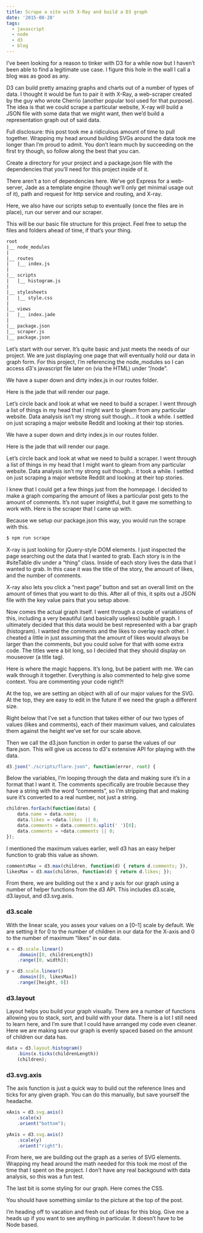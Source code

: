 ```yaml
---
title: Scrape a site with X-Ray and build a D3 graph
date: '2015-08-28'
tags:
  - javascript
  - node
  - d3
  - blog
---
```

I’ve been looking for a reason to tinker with D3 for a while now but I haven’t been able to find a legitimate use case. I figure this hole in the wall I call a blog was as good as any.

D3 can build pretty amazing graphs and charts out of a number of types of data. I thought it would be fun to pair it with X-Ray, a web-scraper created by the guy who wrote Cherrio (another popular tool used for that purpose). The idea is that we could scrape a particular website, X-ray will build a JSON file with some data that we might want, then we’d build a representation graph out of said data.

Full disclosure: this post took me a ridiculous amount of time to pull together. Wrapping my head around building SVGs around the data took me longer than I’m proud to admit. You don’t learn much by succeeding on the first try though, so follow along the best that you can.

Create a directory for your project and a package.json file with the dependencies that you’ll need for this project inside of it.

There aren’t a ton of dependencies here. We’ve got Express for a web-server, Jade as a template engine (though we’ll only get minimal usage out of it), path and request for http service and routing, and X-ray.

Here, we also have our scripts setup to eventually (once the files are in place), run our server and our scraper.

This will be our basic file structure for this project. Feel free to setup the files and folders ahead of time, if that’s your thing.

``` html
root
|__ node_modules
|
|__ routes
|   |__ index.js
|
|__ scripts
|   |__ histogram.js
|
|__ stylesheets
|   |__ style.css
|
|__ views
|   |__ index.jade
|
|__ package.json
|__ scraper.js
|__ package.json
```

Let’s start with our server. It’s quite basic and just meets the needs of our project. We are just displaying one page that will eventually hold our data in graph form. For this project, I’m referencing the node_modules so I can access d3's javascript file later on (via the HTML) under “/node”.

We have a super down and dirty index.js in our routes folder.

Here is the jade that will render our page.

Let’s circle back and look at what we need to build a scraper. I went through a list of things in my head that I might want to gleam from any particular website. Data analysis isn’t my strong suit though… it took a while. I settled on just scraping a major website Reddit and looking at their top stories.

<script src="https://gist.github.com/bunnyhawk/64faa0e49d685c5e5889.js"></script>

We have a super down and dirty index.js in our routes folder.

<script src="https://gist.github.com/bunnyhawk/e3d64ec4331b7fe923ee.js"></script>

Here is the jade that will render our page.

<script src="https://gist.github.com/bunnyhawk/bb9b9ba3227c1ff45e00.js"></script>

Let’s circle back and look at what we need to build a scraper. I went through a list of things in my head that I might want to gleam from any particular website. Data analysis isn’t my strong suit though… it took a while. I settled on just scraping a major website Reddit and looking at their top stories.

<!-- https://miro.medium.com/max/1400/1*OZI6133DFOCVWXzWiRcqXw.png -->

I knew that I could get a few things just from the homepage. I decided to make a graph comparing the amount of likes a particular post gets to the amount of comments. It’s not super insightful, but it gave me something to work with.
Here is the scraper that I came up with.

<script src="https://gist.github.com/bunnyhawk/e49ad1f6429c8e2c777b.js"></script>

Because we setup our package.json this way, you would run the scrape with this.

```bash
$ npm run scrape
```

X-ray is just looking for jQuery-style DOM elements. I just inspected the page searching out the data that I wanted to grab. Each story is in the #siteTable div under a “thing” class. Inside of each story lives the data that I wanted to grab. In this case it was the title of the story, the amount of likes, and the number of comments.

X-ray also lets you click a “next page” button and set an overall limit on the amount of times that you want to do this. After all of this, it spits out a JSON file with the key value pairs that you setup above.

<script src="https://gist.github.com/bunnyhawk/c8f7e9013a1aedfe715f.js"></script>

Now comes the actual graph itself. I went through a couple of variations of this, including a very beautiful (and basically useless) bubble graph. I ultimately decided that this data would be best represented with a bar graph (histogram). I wanted the comments and the likes to overlay each other. I cheated a little in just assuming that the amount of likes would always be larger than the comments, but you could solve for that with some extra code. The titles were a bit long, so I decided that they should display on mouseover (a title tag).

Here is where the magic happens. It’s long, but be patient with me. We can walk through it together. Everything is also commented to help give some context. You are commenting your code right?!

<script src="https://gist.github.com/bunnyhawk/6b7ac1e45a8629ee0cde.js"></script>

At the top, we are setting an object with all of our major values for the SVG. At the top, they are easy to edit in the future if we need the graph a different size.

Right below that I’ve set a function that takes either of our two types of values (likes and comments), each of their maximum values, and calculates them against the height we’ve set for our scale above.

Then we call the d3.json function in order to parse the values of our flare.json. This will give us access to d3's extensive API for playing with the data.

```js
d3.json("./scripts/flare.json", function(error, root) {
```

Below the variables, I’m looping through the data and making sure it’s in a format that I want it. The comments specifically are trouble because they have a string with the word “comments”, so I’m stripping that and making sure it’s converted to a real number, not just a string.

```js
children.forEach(function(data) {
    data.name = data.name;
    data.likes = +data.likes || 0;
    data.comments = data.comments.split(' ')[0];
    data.comments = +data.comments || 0;
});
```

I mentioned the maximum values earlier, well d3 has an easy helper function to grab this value as shown.

```js
commentsMax = d3.max(children, function(d) { return d.comments; }),
likesMax = d3.max(children, function(d) { return d.likes; });
```

From there, we are building out the x and y axis for our graph using a number of helper functions from the d3 API. This includes d3.scale, d3.layout, and d3.svg.axis.

### d3.scale
With the linear scale, you asses your values on a [0–1] scale by default. We are setting it for 0 to the number of children in our data for the X-axis and 0 to the number of maximum “likes” in our data.

```js
x = d3.scale.linear()
    .domain([0, childrenLength])
    .range([0, width]);

y = d3.scale.linear()
    .domain([0, likesMax])
    .range([height, 0])
```

### d3.layout
Layout helps you build your graph visually. There are a number of functions allowing you to stack, sort, and build with your data. There is a lot I still need to learn here, and I’m sure that I could have arranged my code even cleaner. Here we are making sure our graph is evenly spaced based on the amount of children our data has.

```js
data = d3.layout.histogram()
    .bins(x.ticks(childrenLength))
    (children);
```

### d3.svg.axis
The axis function is just a quick way to build out the reference lines and ticks for any given graph. You can do this manually, but save yourself the headache.

```js
xAxis = d3.svg.axis()
    .scale(x)
    .orient("bottom");

yAxis = d3.svg.axis()
    .scale(y)
    .orient("right");
```

From here, we are building out the graph as a series of SVG elements. Wrapping my head around the math needed for this took me most of the time that I spent on the project. I don’t have any real backgound with data analysis, so this was a fun test.

The last bit is some styling for our graph. Here comes the CSS.

<script src="https://gist.github.com/bunnyhawk/79163ff502f1681c3a09.js"></script>

You should have something similar to the picture at the top of the post.

I’m heading off to vacation and fresh out of ideas for this blog. Give me a heads up if you want to see anything in particular. It doesn’t have to be Node based.